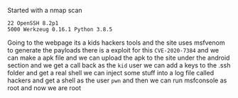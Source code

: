 Started with a nmap scan
```
22 OpenSSH 8.2p1
5000 Werkzeug 0.16.1 Python 3.8.5
```
Going to the webpage its a kids hackers tools and the site uses msfvenom to generate the payloads there is a exploit for this `CVE-2020-7384` and we can make a apk file and we can upload the apk to the site under the android section and we get a call back as the `kid` user we can add a keys to the .ssh folder and get a real shell we can inject some stuff into a log file called hackers and get a shell as the user `pwn` and then we can run msfconsole as root and now we are root  